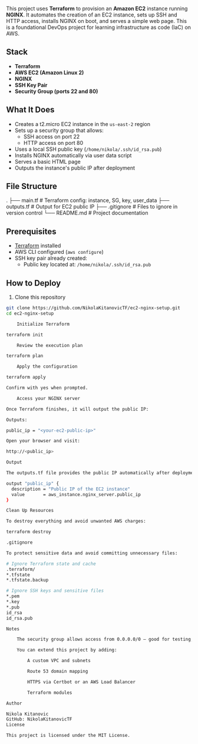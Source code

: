 This project uses **Terraform** to provision an **Amazon EC2** instance running **NGINX**. It automates the creation of an EC2 instance, sets up SSH and HTTP access, installs NGINX on boot, and serves a simple web page. This is a foundational DevOps project for learning infrastructure as code (IaC) on AWS.

## Stack

- **Terraform**  
- **AWS EC2 (Amazon Linux 2)**  
- **NGINX**  
- **SSH Key Pair**  
- **Security Group (ports 22 and 80)**  

## What It Does

- Creates a t2.micro EC2 instance in the `us-east-2` region  
- Sets up a security group that allows:
  - SSH access on port 22  
  - HTTP access on port 80  
- Uses a local SSH public key (`/home/nikola/.ssh/id_rsa.pub`)  
- Installs NGINX automatically via user data script  
- Serves a basic HTML page  
- Outputs the instance's public IP after deployment  

## File Structure

.
├── main.tf # Terraform config: instance, SG, key, user_data
├── outputs.tf # Output for EC2 public IP
├── .gitignore # Files to ignore in version control
└── README.md # Project documentation


## Prerequisites

- [Terraform](https://developer.hashicorp.com/terraform/downloads) installed  
- AWS CLI configured (`aws configure`)  
- SSH key pair already created:  
  - Public key located at: `/home/nikola/.ssh/id_rsa.pub`  

## How to Deploy

1. Clone this repository

```bash
git clone https://github.com/NikolaKitanovicTF/ec2-nginx-setup.git
cd ec2-nginx-setup

    Initialize Terraform

terraform init

    Review the execution plan

terraform plan

    Apply the configuration

terraform apply

Confirm with yes when prompted.

    Access your NGINX server

Once Terraform finishes, it will output the public IP:

Outputs:

public_ip = "<your-ec2-public-ip>"

Open your browser and visit:

http://<public_ip>

Output

The outputs.tf file provides the public IP automatically after deployment:

output "public_ip" {
  description = "Public IP of the EC2 instance"
  value       = aws_instance.nginx_server.public_ip
}

Clean Up Resources

To destroy everything and avoid unwanted AWS charges:

terraform destroy

.gitignore

To protect sensitive data and avoid committing unnecessary files:

# Ignore Terraform state and cache
.terraform/
*.tfstate
*.tfstate.backup

# Ignore SSH keys and sensitive files
*.pem
*.key
*.pub
id_rsa
id_rsa.pub

Notes

    The security group allows access from 0.0.0.0/0 — good for testing, not secure for production.

    You can extend this project by adding:

        A custom VPC and subnets

        Route 53 domain mapping

        HTTPS via Certbot or an AWS Load Balancer

        Terraform modules

Author

Nikola Kitanovic
GitHub: NikolaKitanovicTF
License

This project is licensed under the MIT License.
